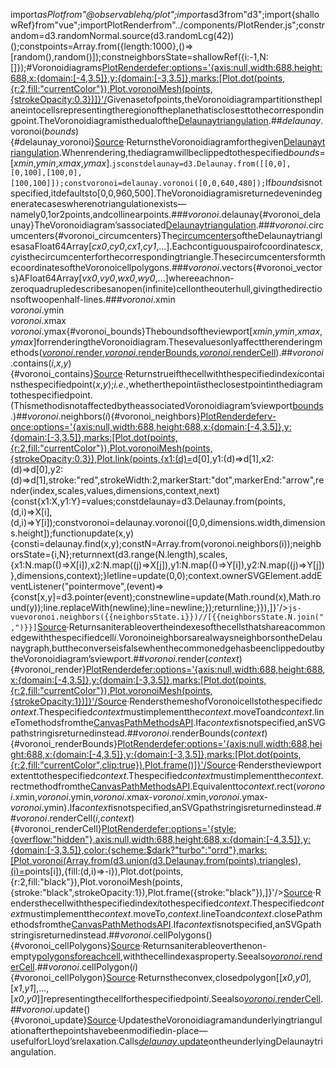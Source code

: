 <scriptsetup>import*asPlotfrom"@observablehq/plot";import*asd3from"d3";import{shallowRef}from"vue";importPlotRenderfrom"../components/PlotRender.js";constrandom=d3.randomNormal.source(d3.randomLcg(42))();constpoints=Array.from({length:1000},()=>[random(),random()]);constneighborsState=shallowRef({i:-1,N:[]});</script>#Voronoidiagrams<PlotRenderdefer:options='{axis:null,width:688,height:688,x:{domain:[-4,3.5]},y:{domain:[-3,3.5]},marks:[Plot.dot(points,{r:2,fill:"currentColor"}),Plot.voronoiMesh(points,{strokeOpacity:0.3})]}'/>Givenasetofpoints,theVoronoidiagrampartitionstheplaneintocellsrepresentingtheregionoftheplanethatisclosesttothecorrespondingpoint.TheVoronoidiagramisthedualofthe[Delaunaytriangulation](./delaunay.md).##*delaunay*.voronoi(*bounds*){#delaunay_voronoi}[Source](https://github.com/d3/d3-delaunay/blob/main/src/delaunay.js)·ReturnstheVoronoidiagramforthegiven[Delaunaytriangulation](./delaunay.md).Whenrendering,thediagramwillbeclippedtothespecified*bounds*=[*xmin*,*ymin*,*xmax*,*ymax*].```jsconstdelaunay=d3.Delaunay.from([[0,0],[0,100],[100,0],[100,100]]);constvoronoi=delaunay.voronoi([0,0,640,480]);```If*bounds*isnotspecified,itdefaultsto[0,0,960,500].TheVoronoidiagramisreturnedevenindegeneratecaseswherenotriangulationexists—namely0,1or2points,andcollinearpoints.###*voronoi*.delaunay{#voronoi_delaunay}TheVoronoidiagram’sassociated[Delaunaytriangulation](./delaunay.md).###*voronoi*.circumcenters{#voronoi_circumcenters}The[circumcenters](http://mathworld.wolfram.com/Circumcenter.html)oftheDelaunaytrianglesasaFloat64Array[*cx0*,*cy0*,*cx1*,*cy1*,…].Eachcontiguouspairofcoordinates*cx*,*cy*isthecircumcenterforthecorrespondingtriangle.ThesecircumcentersformthecoordinatesoftheVoronoicellpolygons.###*voronoi*.vectors{#voronoi_vectors}AFloat64Array[*vx0*,*vy0*,*wx0*,*wy0*,…]whereeachnon-zeroquadrupledescribesanopen(infinite)cellontheouterhull,givingthedirectionsoftwoopenhalf-lines.###*voronoi*.xmin<br>*voronoi*.ymin<br>*voronoi*.xmax<br>*voronoi*.ymax{#voronoi_bounds}Theboundsoftheviewport[*xmin*,*ymin*,*xmax*,*ymax*]forrenderingtheVoronoidiagram.Thesevaluesonlyaffecttherenderingmethods([*voronoi*.render](#voronoi_render),[*voronoi*.renderBounds](#voronoi_renderBounds),[*voronoi*.renderCell](#voronoi_renderCell)).##*voronoi*.contains(*i*,*x*,*y*){#voronoi_contains}[Source](https://github.com/d3/d3-delaunay/blob/main/src/voronoi.js)·Returnstrueifthecellwiththespecifiedindex*i*containsthespecifiedpoint⟨*x*,*y*⟩;*i.e.*,whetherthepoint*i*istheclosestpointinthediagramtothespecifiedpoint.(ThismethodisnotaffectedbytheassociatedVoronoidiagram’sviewport[bounds](#voronoi_bounds).)##*voronoi*.neighbors(*i*){#voronoi_neighbors}<PlotRenderdeferv-once:options='{axis:null,width:688,height:688,x:{domain:[-4,3.5]},y:{domain:[-3,3.5]},marks:[Plot.dot(points,{r:2,fill:"currentColor"}),Plot.voronoiMesh(points,{strokeOpacity:0.3}),Plot.link(points,{x1:(d)=>d[0],y1:(d)=>d[1],x2:(d)=>d[0],y2:(d)=>d[1],stroke:"red",strokeWidth:2,markerStart:"dot",markerEnd:"arrow",render(index,scales,values,dimensions,context,next){const{x1:X,y1:Y}=values;constdelaunay=d3.Delaunay.from(points,(d,i)=>X[i],(d,i)=>Y[i]);constvoronoi=delaunay.voronoi([0,0,dimensions.width,dimensions.height]);functionupdate(x,y){consti=delaunay.find(x,y);constN=Array.from(voronoi.neighbors(i));neighborsState={i,N};returnnext(d3.range(N.length),scales,{x1:N.map(()=>X[i]),x2:N.map((j)=>X[j]),y1:N.map(()=>Y[i]),y2:N.map((j)=>Y[j])},dimensions,context);}letline=update(0,0);context.ownerSVGElement.addEventListener("pointermove",(event)=>{const[x,y]=d3.pointer(event);constnewline=update(Math.round(x),Math.round(y));line.replaceWith(newline);line=newline;});returnline;}}),]}'/>```js-vuevoronoi.neighbors({{neighborsState.i}})//[{{neighborsState.N.join(",")}}]```[Source](https://github.com/d3/d3-delaunay/blob/main/src/voronoi.js)·Returnsaniterableovertheindexesofthecellsthatshareacommonedgewiththespecifiedcell*i*.VoronoineighborsarealwaysneighborsontheDelaunaygraph,buttheconverseisfalsewhenthecommonedgehasbeenclippedoutbytheVoronoidiagram’sviewport.##*voronoi*.render(*context*){#voronoi_render}<PlotRenderdefer:options='{axis:null,width:688,height:688,x:{domain:[-4,3.5]},y:{domain:[-3,3.5]},marks:[Plot.dot(points,{r:2,fill:"currentColor"}),Plot.voronoiMesh(points,{strokeOpacity:1})]}'/>[Source](https://github.com/d3/d3-delaunay/blob/main/src/voronoi.js)·RendersthemeshofVoronoicellstothespecified*context*.Thespecified*context*mustimplementthe*context*.moveToand*context*.lineTomethodsfromthe[CanvasPathMethodsAPI](https://www.w3.org/TR/2dcontext/#canvaspathmethods).Ifa*context*isnotspecified,anSVGpathstringisreturnedinstead.##*voronoi*.renderBounds(*context*){#voronoi_renderBounds}<PlotRenderdefer:options='{axis:null,width:688,height:688,x:{domain:[-4,3.5]},y:{domain:[-3,3.5]},marks:[Plot.dot(points,{r:2,fill:"currentColor",clip:true}),Plot.frame()]}'/>[Source](https://github.com/d3/d3-delaunay/blob/main/src/voronoi.js)·Renderstheviewportextenttothespecified*context*.Thespecified*context*mustimplementthe*context*.rectmethodfromthe[CanvasPathMethodsAPI](https://www.w3.org/TR/2dcontext/#canvaspathmethods).Equivalentto*context*.rect(*voronoi*.xmin,*voronoi*.ymin,*voronoi*.xmax-*voronoi*.xmin,*voronoi*.ymax-*voronoi*.ymin).Ifa*context*isnotspecified,anSVGpathstringisreturnedinstead.##*voronoi*.renderCell(*i*,*context*){#voronoi_renderCell}<PlotRenderdefer:options='{style:{overflow:"hidden"},axis:null,width:688,height:688,x:{domain:[-4,3.5]},y:{domain:[-3,3.5]},color:{scheme:$dark?"turbo":"orrd"},marks:[Plot.voronoi(Array.from(d3.union(d3.Delaunay.from(points).triangles),(i)=>points[i]),{fill:(d,i)=>-i}),Plot.dot(points,{r:2,fill:"black"}),Plot.voronoiMesh(points,{stroke:"black",strokeOpacity:1}),Plot.frame({stroke:"black"}),]}'/>[Source](https://github.com/d3/d3-delaunay/blob/main/src/voronoi.js)·Rendersthecellwiththespecifiedindex*i*tothespecified*context*.Thespecified*context*mustimplementthe*context*.moveTo,*context*.lineToand*context*.closePathmethodsfromthe[CanvasPathMethodsAPI](https://www.w3.org/TR/2dcontext/#canvaspathmethods).Ifa*context*isnotspecified,anSVGpathstringisreturnedinstead.##*voronoi*.cellPolygons(){#voronoi_cellPolygons}[Source](https://github.com/d3/d3-delaunay/blob/main/src/voronoi.js)·Returnsaniterableoverthenon-empty[polygonsforeachcell](#voronoi_cellPolygon),withthecellindexasproperty.Seealso[*voronoi*.renderCell](#voronoi_renderCell).##*voronoi*.cellPolygon(*i*){#voronoi_cellPolygon}[Source](https://github.com/d3/d3-delaunay/blob/main/src/voronoi.js)·Returnstheconvex,closedpolygon[[*x0*,*y0*],[*x1*,*y1*],…,[*x0*,*y0*]]representingthecellforthespecifiedpoint*i*.Seealso[*voronoi*.renderCell](#voronoi_renderCell).##*voronoi*.update(){#voronoi_update}[Source](https://github.com/d3/d3-delaunay/blob/main/src/voronoi.js)·UpdatestheVoronoidiagramandunderlyingtriangulationafterthepointshavebeenmodifiedin-place—usefulforLloyd’srelaxation.Calls[*delaunay*.update](./delaunay.md#delaunay_update)ontheunderlyingDelaunaytriangulation.